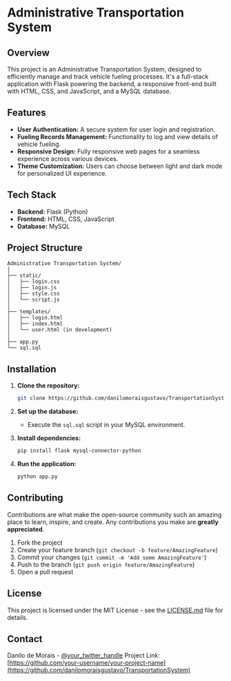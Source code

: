 
# Administrative Transportation System

## Overview

This project is an Administrative Transportation System, designed to efficiently manage and track vehicle fueling processes. It's a full-stack application with Flask powering the backend, a responsive front-end built with HTML, CSS, and JavaScript, and a MySQL database.

## Features

- **User Authentication:** A secure system for user login and registration.
- **Fueling Records Management:** Functionality to log and view details of vehicle fueling.
- **Responsive Design:** Fully responsive web pages for a seamless experience across various devices.
- **Theme Customization:** Users can choose between light and dark mode for personalized UI experience.

## Tech Stack

- **Backend:** Flask (Python)
- **Frontend:** HTML, CSS, JavaScript
- **Database:** MySQL

## Project Structure

```plaintext
Administrative Transportation System/
│
├── static/
│   ├── login.css
│   ├── login.js
│   ├── style.css
│   └── script.js
│
├── templates/
│   ├── login.html
│   ├── index.html
│   └── user.html (in development)
│
├── app.py
└── sql.sql
```

## Installation

1. **Clone the repository:**

   ```bash
   git clone https://github.com/danilomoraisgustavo/TransportationSystem
   ```

2. **Set up the database:**
   - Execute the `sql.sql` script in your MySQL environment.

3. **Install dependencies:**

   ```bash
   pip install flask mysql-connector-python
   ```

4. **Run the application:**

   ```bash
   python app.py
   ```

## Contributing

Contributions are what make the open-source community such an amazing place to learn, inspire, and create. Any contributions you make are **greatly appreciated**.

1. Fork the project
2. Create your feature branch (`git checkout -b feature/AmazingFeature`)
3. Commit your changes (`git commit -m 'Add some AmazingFeature'`)
4. Push to the branch (`git push origin feature/AmazingFeature`)
5. Open a pull request

## License

This project is licensed under the MIT License - see the [LICENSE.md](LICENSE.md) file for details.

## Contact

Danilo de Morais - [@your_twitter_handle](https://danilomorais.netlify.app/)
Project Link: [https://github.com/your-username/your-project-name](https://github.com/danilomoraisgustavo/TransportationSystem)
